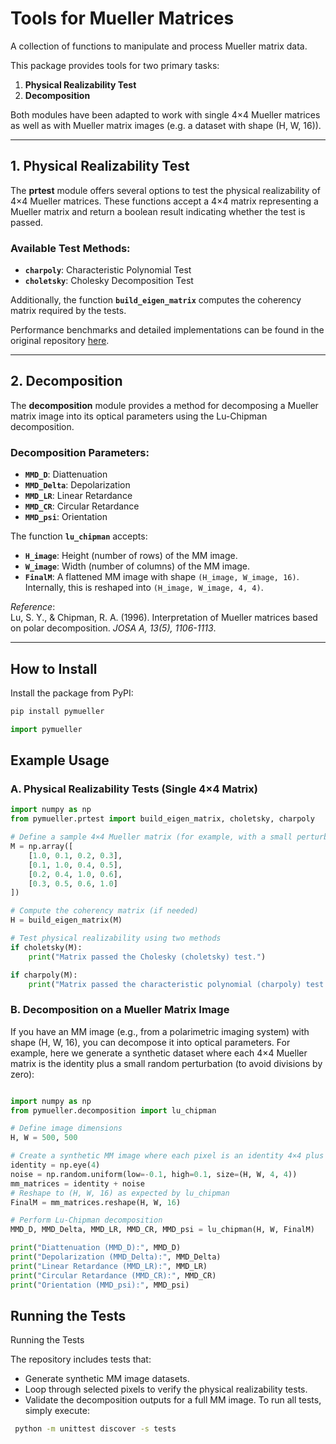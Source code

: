 # Tools for Mueller Matrices

A collection of functions to manipulate and process Mueller matrix data.

This package provides tools for two primary tasks:

1. **Physical Realizability Test**  
2. **Decomposition**

Both modules have been adapted to work with single 4×4 Mueller matrices as well as with Mueller matrix images (e.g. a dataset with shape (H, W, 16)).

---

## 1. Physical Realizability Test

The **prtest** module offers several options to test the physical realizability of 4×4 Mueller matrices. These functions accept a 4×4 matrix representing a Mueller matrix and return a boolean result indicating whether the test is passed.

### Available Test Methods:
- **`charpoly`**: Characteristic Polynomial Test
- **`choletsky`**: Cholesky Decomposition Test

Additionally, the function **`build_eigen_matrix`** computes the coherency matrix required by the tests.

Performance benchmarks and detailed implementations can be found in the original repository [here](https://github.com/pogudingleb/mueller_matrices).

---

## 2. Decomposition

The **decomposition** module provides a method for decomposing a Mueller matrix image into its optical parameters using the Lu-Chipman decomposition.

### Decomposition Parameters:
- **`MMD_D`**: Diattenuation
- **`MMD_Delta`**: Depolarization
- **`MMD_LR`**: Linear Retardance
- **`MMD_CR`**: Circular Retardance
- **`MMD_psi`**: Orientation

The function **`lu_chipman`** accepts:
- **`H_image`**: Height (number of rows) of the MM image.
- **`W_image`**: Width (number of columns) of the MM image.
- **`FinalM`**: A flattened MM image with shape `(H_image, W_image, 16)`. Internally, this is reshaped into `(H_image, W_image, 4, 4)`.

*Reference*:  
Lu, S. Y., & Chipman, R. A. (1996). Interpretation of Mueller matrices based on polar decomposition. *JOSA A, 13(5), 1106-1113*.

---

## How to Install

Install the package from PyPI:

```bash
pip install pymueller
```

```python
import pymueller
```

## Example Usage

### A. Physical Realizability Tests (Single 4×4 Matrix)

```python
import numpy as np
from pymueller.prtest import build_eigen_matrix, choletsky, charpoly

# Define a sample 4×4 Mueller matrix (for example, with a small perturbation)
M = np.array([
    [1.0, 0.1, 0.2, 0.3],
    [0.1, 1.0, 0.4, 0.5],
    [0.2, 0.4, 1.0, 0.6],
    [0.3, 0.5, 0.6, 1.0]
])

# Compute the coherency matrix (if needed)
H = build_eigen_matrix(M)

# Test physical realizability using two methods
if choletsky(M):
    print("Matrix passed the Cholesky (choletsky) test.")

if charpoly(M):
    print("Matrix passed the characteristic polynomial (charpoly) test.")
```
###  B. Decomposition on a Mueller Matrix Image

If you have an MM image (e.g., from a polarimetric imaging system) with shape (H, W, 16), you can decompose it into optical parameters. For example, here we generate a synthetic dataset where each 4×4 Mueller matrix is the identity plus a small random perturbation (to avoid divisions by zero):

```python

import numpy as np
from pymueller.decomposition import lu_chipman

# Define image dimensions
H, W = 500, 500

# Create a synthetic MM image where each pixel is an identity 4×4 plus a small random noise.
identity = np.eye(4)
noise = np.random.uniform(low=-0.1, high=0.1, size=(H, W, 4, 4))
mm_matrices = identity + noise
# Reshape to (H, W, 16) as expected by lu_chipman
FinalM = mm_matrices.reshape(H, W, 16)

# Perform Lu-Chipman decomposition
MMD_D, MMD_Delta, MMD_LR, MMD_CR, MMD_psi = lu_chipman(H, W, FinalM)

print("Diattenuation (MMD_D):", MMD_D)
print("Depolarization (MMD_Delta):", MMD_Delta)
print("Linear Retardance (MMD_LR):", MMD_LR)
print("Circular Retardance (MMD_CR):", MMD_CR)
print("Orientation (MMD_psi):", MMD_psi)

```

## Running the Tests

 Running the Tests

The repository includes tests that:
* Generate synthetic MM image datasets. 
* Loop through selected pixels to verify the physical realizability tests.
* Validate the decomposition outputs for a full MM image.
To run all tests, simply execute:
```bash
 python -m unittest discover -s tests
```